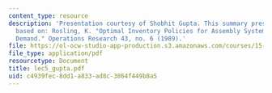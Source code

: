 ```yaml
---
content_type: resource
description: 'Presentation courtesy of Shobhit Gupta. This summary presentation is
  based on: Rosling, K. "Optimal Inventory Policies for Assembly Systems Under Random
  Demand." Operations Research 43, no. 6 (1989).'
file: https://ol-ocw-studio-app-production.s3.amazonaws.com/courses/15-764-the-theory-of-operations-management-spring-2004/c4939fec8dd1a833ad8c3864f449b8a5_lec5_gupta.pdf
file_type: application/pdf
resourcetype: Document
title: lec5_gupta.pdf
uid: c4939fec-8dd1-a833-ad8c-3864f449b8a5
---
```

